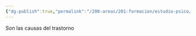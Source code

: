 ```yaml
---
{"dg-publish":true,"permalink":"/200-areas/201-formacion/estudio-psico/etiologia/","dgPassFrontmatter":true}
---
```


Son las causas del trastorno